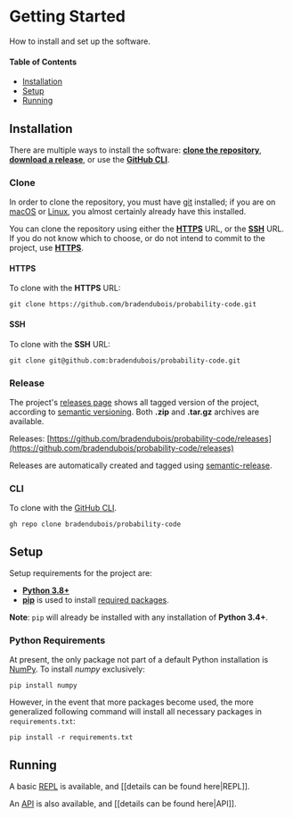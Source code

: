 # Getting Started

How to install and set up the software.

#### Table of Contents

* [Installation](#installation)
* [Setup](#setup)
* [Running](#running)

## Installation

There are multiple ways to install the software: [**clone the repository**](#clone), [**download a release**](#release), or use the [**GitHub CLI**](#cli).

### Clone

In order to clone the repository, you must have [git](https://git-scm.com/) installed; if you are on [macOS](https://www.apple.com/ca/macos/) or [Linux](https://www.linux.org/), you almost certainly already have this installed.

You can clone the repository using either the [**HTTPS**](#https) URL, or the [**SSH**](#ssh) URL.  If you do not know which to choose, or do not intend to commit to the project, use [**HTTPS**](#https).

#### HTTPS

To clone with the **HTTPS** URL:

```shell
git clone https://github.com/bradendubois/probability-code.git
```

#### SSH

To clone with the **SSH** URL:
```shell
git clone git@github.com:bradendubois/probability-code.git
```

### Release

The project's [releases page](https://github.com/bradendubois/probability-code/releases) shows all tagged version of the project, according to [semantic versioning](https://semver.org/). Both **.zip** and **.tar.gz** archives are available. 

Releases: [https://github.com/bradendubois/probability-code/releases](https://github.com/bradendubois/probability-code/releases)

Releases are automatically created and tagged using [semantic-release](https://github.com/semantic-release/semantic-release). 

### CLI

To clone with the [GitHub CLI](https://cli.github.com/).

```shell
gh repo clone bradendubois/probability-code
```

## Setup

Setup requirements for the project are:
- **[Python 3.8+](https://www.python.org/)**
- [**pip**](https://pip.pypa.io/en/stable/) is used to install [required packages](#python-requirements).

**Note**: `pip` will already be installed with any installation of **Python 3.4+**.

### Python Requirements

At present, the only package not part of a default Python installation is [NumPy](https://numpy.org/). To install *numpy* exclusively:

```shell
pip install numpy
```
However, in the event that more packages become used, the more generalized following command will install all necessary packages in ``requirements.txt``:

```shell
pip install -r requirements.txt
```

## Running

A basic [REPL](https://en.wikipedia.org/wiki/Read%E2%80%93eval%E2%80%93print_loop) is available, and [[details can be found here|REPL]].

An [API](https://en.wikipedia.org/wiki/API) is also available, and [[details can be found here|API]].
